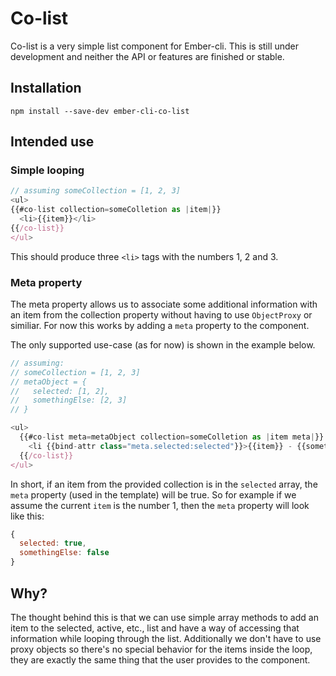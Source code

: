 # Co-list

Co-list is a very simple list component for Ember-cli. This is still under development and neither the API or features are finished or stable.

## Installation

`npm install --save-dev ember-cli-co-list`

## Intended use

### Simple looping

```js
// assuming someCollection = [1, 2, 3]
<ul>
{{#co-list collection=someColletion as |item|}}
  <li>{{item}}</li>
{{/co-list}}
</ul>
```
This should produce three `<li>` tags with the numbers 1, 2 and 3.

### Meta property

The meta property allows us to associate some additional information with an item from the collection property without having to use `ObjectProxy` or similiar. For now this works by adding a `meta` property to the component. 

The only supported use-case (as for now) is shown in the example below.

```js
// assuming:
// someCollection = [1, 2, 3]
// metaObject = {
//   selected: [1, 2],
//   somethingElse: [2, 3]
// }

<ul>
  {{#co-list meta=metaObject collection=someColletion as |item meta|}}
    <li {{bind-attr class="meta.selected:selected"}}>{{item}} - {{somethingElse}}</li>
  {{/co-list}}
</ul>
```
In short, if an item from the provided collection is in the `selected` array, the `meta` property (used in the template) will be true. So for example if we assume the current `item` is the number 1, then the `meta` property will look like this:

```js
{
  selected: true,
  somethingElse: false
}
```

## Why?

The thought behind this is that we can use simple array methods to add an item to the selected, active, etc., list and have a way of accessing that information while looping through the list. Additionally we don't have to use proxy objects so there's no special behavior for the items inside the loop, they are exactly the same thing that the user provides to the component.
